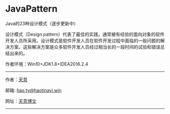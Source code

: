 # JavaPattern
Java的23种设计模式（逐步更新中）

设计模式（Design pattern）代表了最佳的实践，通常被有经验的面向对象的软件开发人员所采用。设计模式是软件开发人员在软件开发过程中面临的一般问题的解决方案。这些解决方案是众多软件开发人员经过相当长的一段时间的试验和错误总结出来的。



作者环境：Win10+JDK1.8+IDEA2016.2.4



------------------

作者：[天意](http://www.haotianyi.win/)


邮箱:   hao.ty@haotinayi.win



网址：[天意博文](http://www.haotianyi.win/)

------------------
